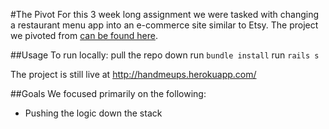 #The Pivot
For this 3 week long assignment we were tasked with changing a restaurant menu app into an e-commerce site similar to Etsy.
The project we pivoted from [can be found here](https://github.com/AllPurposeName/dinner_dash).

##Usage
To run locally: 
pull the repo down
run `bundle install`
run `rails s`

The project is still live at http://handmeups.herokuapp.com/

##Goals
We focused primarily on the following:
* Pushing the logic down the stack
